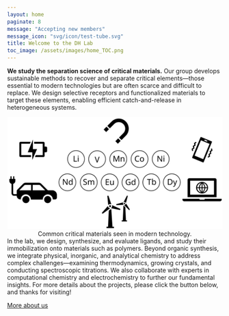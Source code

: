 ```yaml
---
layout: home
paginate: 8
message: "Accepting new members"
message_icon: "svg/icon/test-tube.svg"
title: Welcome to the DH Lab
toc_image: /assets/images/home_TOC.png
---
```

**We study the separation science of critical materials.**
Our group develops sustainable methods to recover and separate critical
elements—those essential to modern technologies but are often scarce and difficult
to replace. We design selective receptors and functionalized materials to target
these elements, enabling efficient catch-and-release in heterogeneous systems.

<img class="home-image" src="/assets/images/AboutDHLab.svg" alt="Home page image">

<div align="center">
Common critical materials seen in modern technology.
</div>
In the lab, we design, synthesize, and evaluate ligands, and study
their immobilization onto materials such as polymers. Beyond organic
synthesis, we integrate physical, inorganic, and analytical chemistry
to address complex challenges—examining thermodynamics, growing
crystals, and conducting spectroscopic titrations. We also
collaborate with experts in computational chemistry and
electrochemistry to further our fundamental insights.
For more details about the projects, please click the button below, and
thanks for visiting!

<a href="About" class="link-button">More about us</a><br>


